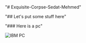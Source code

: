 "# Exquisite-Corpse-Sedat-Mehmed" 

"## Let's put some stuff here"

"### Here is a pc"

![IBM PC](https://upload.wikimedia.org/wikipedia/commons/thumb/6/6a/Ibm_px_xt_color.jpg/1024px-Ibm_px_xt_color.jpg)
